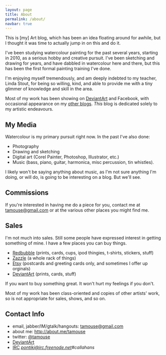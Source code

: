 ```yaml
---
layout: page
title: About
permalink: /about/
navbar: true
---
```

This is [my] Art blog, which has been an idea floating around for
awhile, but I thought it was time to actually jump in on this and do
it.

I've been studying watercolour painting for the past several years,
starting in 2010, as a serious hobby and creative pursuit. I've been
sketching and drawing for years, and have dabbled in watercolour here
and there, but this has been the first formal painting training I've
done.

I'm enjoying myself tremendously, and am deeply indebted to my
teacher, Linda Stout, for being so willing, kind, and able to provide
me with a tiny glimmer of knowledge and skill in the area.

Most of my work has been showing on [DeviantArt] and Facebook, with
occasional appearance on my
[other blogs](http://blog.tamouse.org/categories/art/). *This* blog is
dedicated solely to my artistic endeavours.

## My Media

Watercolour is my primary pursuit right now. In the past I've also
done:

* Photography
* Drawing and sketching
* Digital art (Corel Painter, Photoshop, Illustrator, etc.)
* Music (bass, piano, guitar, harmonica, misc percussion, tin
  whistles).

I likely won't be saying anything about music, as I'm not sure
anything I'm doing, or will do, is going to be interesting on a
blog. But we'll see.

## Commissions

If you're interested in having me do a piece for you, contact me at
<tamouse@gmail.com> or at the various other places you might find me.

## Sales

I'm not much into sales. Still some people have expressed interest in
getting something of mine. I have a few places you can buy things.

* [Redbubble] (prints, cards, cups, ipod thingies, t-shirts, stickers, stuff)
* [Zazzle] (a whole rack of things)
* [Etsy] (postcards and greeting cards only, and sometimes I offer up orginals)
* [DeviantArt] (prints, cards, stuff)

If you want to buy something great. It won't hurt my feelings if you
don't.

Most of my work has been class-oriented and copies of other artists'
work, so is not appropriate for sales, shows, and so on.

## Contact Info

* email, jabber/IM/gtalk/hangouts: <tamouse@gmail.com>
* about me: <http://about.me/tamouse>
* twitter: [@tamouse](http://twitter.com/tamouse)
* [DeviantArt]
* [IRC] *pontiki@irc.freenode.net#callahans*



[me]: http://about.me/tamouse "About Me"
[DeviantArt]: http://muridaee.deviantart.com/gallery "My DA gallery"
[IRC]: http://webchat.freenode.net "Internet Relay Chat"
[Redbubble]: http://www.redbubble.com/people/tamouse/shop "Redbubble Art Shoppe"
[Zazzle]: http://www.zazzle.com/watercolourbytamouse "Zazzle Shop"
[Etsy]: https://www.etsy.com/shop/PontikiMouseWorks "Etsy Shop"









